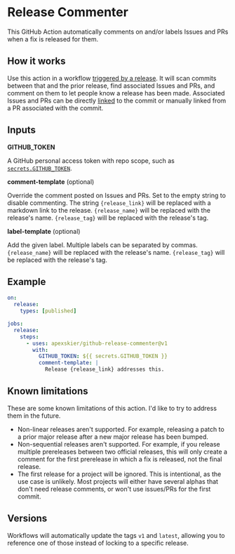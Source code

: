 # Release Commenter

This GitHub Action automatically comments on and/or labels Issues and PRs when a fix is released for them.

## How it works

Use this action in a workflow [triggered by a release](https://docs.github.com/en/free-pro-team@latest/actions/reference/events-that-trigger-workflows#release). It will scan commits between that and the prior release, find associated Issues and PRs, and comment on them to let people know a release has been made. Associated Issues and PRs can be directly [linked](https://docs.github.com/en/free-pro-team@latest/github/managing-your-work-on-github/linking-a-pull-request-to-an-issue) to the commit or manually linked from a PR associated with the commit.

## Inputs

**GITHUB_TOKEN**

A GitHub personal access token with repo scope, such as [`secrets.GITHUB_TOKEN`](https://docs.github.com/en/free-pro-team@latest/actions/reference/authentication-in-a-workflow#about-the-github_token-secret).

**comment-template** (optional)

Override the comment posted on Issues and PRs. Set to the empty string to disable commenting. The string `{release_link}` will be replaced with a markdown link to the release. `{release_name}` will be replaced with the release's name. `{release_tag}` will be replaced with the release's tag.

**label-template** (optional)

Add the given label. Multiple labels can be separated by commas. `{release_name}` will be replaced with the release's name. `{release_tag}` will be replaced with the release's tag.

## Example

```yml
on:
  release:
    types: [published]

jobs:
  release:
    steps:
      - uses: apexskier/github-release-commenter@v1
        with:
          GITHUB_TOKEN: ${{ secrets.GITHUB_TOKEN }}
          comment-template: |
            Release {release_link} addresses this.
```

## Known limitations

These are some known limitations of this action. I'd like to try to address them in the future.

- Non-linear releases aren't supported. For example, releasing a patch to a prior major release after a new major release has been bumped.
- Non-sequential releases aren't supported. For example, if you release multiple prereleases between two official releases, this will only create a comment for the first prerelease in which a fix is released, not the final release.
- The first release for a project will be ignored. This is intentional, as the use case is unlikely. Most projects will either have several alphas that don't need release comments, or won't use issues/PRs for the first commit.

## Versions

Workflows will automatically update the tags `v1` and `latest`, allowing you to reference one of those instead of locking to a specific release.
